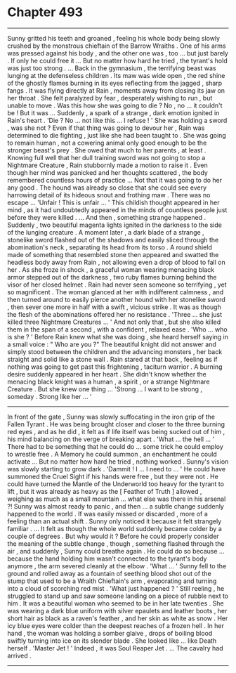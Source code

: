 
# Chapter 493


---

Sunny gritted his teeth and groaned , feeling his whole body being slowly crushed by the monstrous chieftain of the Barrow Wraiths . One of his arms was pressed against his body , and the other one was , too … but just barely .
If only he could free it …
But no matter how hard he tried , the tyrant's hold was just too strong .
… Back in the gymnasium , the terrifying beast was lunging at the defenseless children . Its maw was wide open , the red shine of the ghostly flames burning in its eyes reflecting from the jagged , sharp fangs .
It was flying directly at Rain , moments away from closing its jaw on her throat .
She felt paralyzed by fear , desperately wishing to run , but unable to move .
Was this how she was going to die ? No , no … it couldn't be !
But it was ...
Suddenly , a spark of a strange , dark emotion ignited in Rain's heart .
'Die ? No … not like this … I refuse ! '
She was holding a sword , was she not ?
Even if that thing was going to devour her , Rain was determined to die fighting , just like she had been taught to . She was going to remain human , not a cowering animal only good enough to be the stronger beast's prey .
She owed that much to her parents , at least .
Knowing full well that her dull training sword was not going to stop a Nightmare Creature , Rain stubbornly made a motion to raise it . Even though her mind was panicked and her thoughts scattered , the body remembered countless hours of practice …
Not that it was going to do her any good .
The hound was already so close that she could see every harrowing detail of its hideous snout and frothing maw . There was no escape ...
'Unfair ! This is unfair … '
This childish thought appeared in her mind , as it had undoubtedly appeared in the minds of countless people just before they were killed .
... And then , something strange happened .
Suddenly , two beautiful magenta lights ignited in the darkness to the side of the lunging creature .
A moment later , a dark blade of a strange , stonelike sword flashed out of the shadows and easily sliced through the abomination's neck , separating its head from its torso .
A round shield made of something that resembled stone then appeared and swatted the headless body away from Rain , not allowing even a drop of blood to fall on her .
As she froze in shock , a graceful woman wearing menacing black armor stepped out of the darkness , two ruby flames burning behind the visor of her closed helmet .
Rain had never seen someone so terrifying , yet so magnificent .
The woman glanced at her with indifferent calmness , and then turned around to easily pierce another hound with her stonelike sword , then sever one more in half with a swift , vicious strike . It was as though the flesh of the abominations offered her no resistance .
'Three … she just killed three Nightmare Creatures … '
And not only that , but she also killed them in the span of a second , with a confident , relaxed ease .
'Who … who is she ? '
Before Rain knew what she was doing , she heard herself saying in a small voice :
" Who are you ?"
The beautiful knight did not answer and simply stood between the children and the advancing monsters , her back straight and solid like a stone wall .
Rain stared at that back , feeling as if nothing was going to get past this frightening , taciturn warrior .
A burning desire suddenly appeared in her heart .
She didn't know whether the menacing black knight was a human , a spirit , or a strange Nightmare Creature . But she knew one thing ...
'Strong … I want to be strong , someday . Strong like her … '
***
In front of the gate , Sunny was slowly suffocating in the iron grip of the Fallen Tyrant . He was being brought closer and closer to the three burning red eyes , and as he did , it felt as if life itself was being sucked out of him , his mind balancing on the verge of breaking apart .
'What … the hell … '
There had to be something that he could do … some trick he could employ to wrestle free . A Memory he could summon , an enchantment he could activate …
But no matter how hard he tried , nothing worked .
Sunny's vision was slowly starting to grow dark .
'Dammit ! I … I need to … '
He could have summoned the Cruel Sight if his hands were free , but they were not . He could have turned the Mantle of the Underworld too heavy for the tyrant to lift , but it was already as heavy as the [ Feather of Truth ] allowed , weighing as much as a small mountain … what else was there in his arsenal ?!
Sunny was almost ready to panic , and then … a subtle change suddenly happened to the world .
If was easily missed or discarded , more of a feeling than an actual shift . Sunny only noticed it because it felt strangely familiar .
… It felt as though the whole world suddenly became colder by a couple of degrees .
But why would it ?
Before he could properly consider the meaning of the subtle change , though , something flashed through the air , and suddenly , Sunny could breathe again .
He could do so because … because the hand holding him wasn't connected to the tyrant's body anymore , the arm severed cleanly at the elbow .
'What … '
Sunny fell to the ground and rolled away as a fountain of seething blood shot out of the stump that used to be a Wraith Chieftain's arm , evaporating and turning into a cloud of scorching red mist .
'What just happened ? '
Still reeling , he struggled to stand up and saw someone landing on a piece of rubble next to him .
It was a beautiful woman who seemed to be in her late twenties . She was wearing a dark blue uniform with silver epaulets and leather boots , her short hair as black as a raven's feather , and her skin as white as snow .
Her icy blue eyes were colder than the deepest reaches of a frozen hell .
In her hand , the woman was holding a somber glaive , drops of boiling blood swiftly turning into ice on its slender blade .
She looked like ... like Death herself .
'Master Jet ! '
Indeed , it was Soul Reaper Jet .
... The cavalry had arrived .

---

